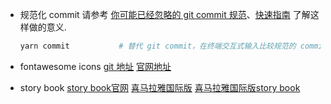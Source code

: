 - 规范化 commit
  请参考 [你可能已经忽略的 git commit 规范](https://juejin.im/post/5e0c82a15188253a907111dc)、[快速指南](https://juejin.im/post/5eba4d4f6fb9a043890a33a4) 了解这样做的意义.

  ```bash
  yarn commit           # 替代 git commit，在终端交互式输入比较规范的 commit 内容
  ```

- fontawesome icons
  [git 地址](https://github.com/FortAwesome/react-fontawesome)
  [官网地址](https://fontawesome.com/icons)
- story book
  [story book官网](https://storybook.js.org/)
  [喜马拉雅国际版](http://npm.ximalaya.com/package/@xmly/cat-ui)
  [喜马拉雅国际版story book](http://static2.test.ximalaya.com/yx/cat-ui/last/out/index.html?path=/story/%E9%80%9A%E7%94%A8-avatar-%E5%A4%B4%E5%83%8F--size)
